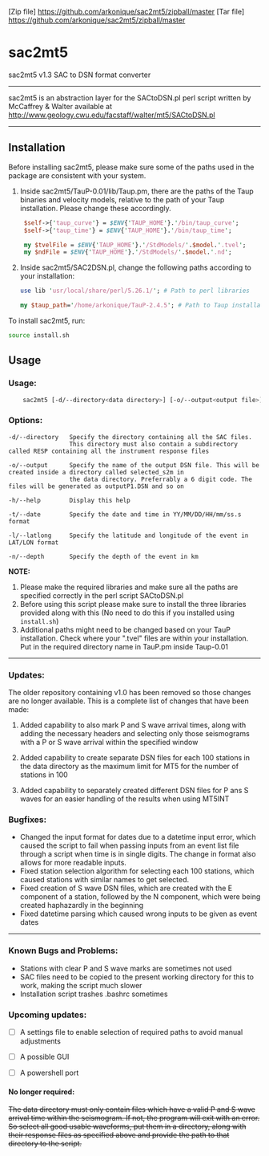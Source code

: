 [Zip file] https://github.com/arkonique/sac2mt5/zipball/master
[Tar file] https://github.com/arkonique/sac2mt5/zipball/master
# sac2mt5
sac2mt5 v1.3
SAC to DSN format converter

-------------------------
sac2mt5 is an abstraction layer for the SACtoDSN.pl perl script written by McCaffrey & Walter available at http://www.geology.cwu.edu/facstaff/walter/mt5/SACtoDSN.pl

-------------------------


## Installation
Before installing sac2mt5, please make sure some of the paths used in the package are consistent with your system.
1. Inside sac2mt5/TauP-0.01/lib/Taup.pm, there are the paths of the Taup binaries and velocity models, relative to the path of your Taup installation. Please change these accordingly.
    ```perl
     $self->{'taup_curve'} = $ENV{'TAUP_HOME'}.'/bin/taup_curve';
     $self->{'taup_time'} = $ENV{'TAUP_HOME'}.'/bin/taup_time';
    ```
    ```perl
     my $tvelFile = $ENV{'TAUP_HOME'}.'/StdModels/'.$model.'.tvel';
     my $ndFile = $ENV{'TAUP_HOME'}.'/StdModels/'.$model.'.nd';
    ```

2. Inside sac2mt5/SAC2DSN.pl, change the following paths according to your installation:

	```perl
	use lib 'usr/local/share/perl/5.26.1/'; # Path to perl libraries
	```
	```perl
	my $taup_path='/home/arkonique/TauP-2.4.5'; # Path to Taup installation
	```

To install sac2mt5, run:

```bash
source install.sh
```

## Usage


### Usage:

```bash 
    sac2mt5 [-d/--directory<data directory>] [-o/--output<output file>] [-t/--date <YYMMDDHHmmss.s = date and time>] [-l/--latlong <LAT/LONG>] [-n/--depth <event depth>] [-h/--help]
```

### Options:

    -d/--directory   Specify the directory containing all the SAC files. 
                     This directory must also contain a subdirectory called RESP containing all the instrument response files

    -o/--output      Specify the name of the output DSN file. This will be created inside a directory called selected_s2m in
                     the data directory. Preferrably a 6 digit code. The files will be generated as outputP1.DSN and so on

    -h/--help        Display this help

    -t/--date        Specify the date and time in YY/MM/DD/HH/mm/ss.s format

    -l/--latlong     Specify the latitude and longitude of the event in LAT/LON format

    -n/--depth       Specify the depth of the event in km


**NOTE:**

1. Please make the required libraries and make sure all the paths are specified correctly in the perl script SACtoDSN.pl
2. Before using this script please make sure to install the three libraries provided along with this (No need to do this if you installed using `install.sh`)
3. Additional paths might need to be changed based on your TauP installation. Check where your ".tvel" files are within your installation. Put in the required directory name in TauP.pm inside Taup-0.01

--------------------

### Updates:

The older repository containing v1.0 has been removed so those changes are no longer available. This is a complete list of changes that have been made:


1. Added capability to also mark P and S wave arrival times, along with adding the necessary headers and selecting only those seismograms with a P or S wave arrival within the specified window

2. Added capability to create separate DSN files for each 100 stations in the data directory as the maximum limit for MT5 for the number of stations in 100

3. Added capability to separately created different DSN files for P ans S waves for an easier handling of the results when using MT5INT


### Bugfixes:

- Changed the input format for dates due to a datetime input error, which caused the script to fail when passing inputs from an event list file through a script when time is in single digits. The change in format also allows for more readable inputs.
- Fixed station selection algorithm for selecting each 100 stations, which caused stations with similar names to get selected.
- Fixed creation of S wave DSN files, which are created with the E component of a station, followed by the N component, which were being created haphazardly in the beginning
- Fixed datetime parsing which caused wrong inputs to be given as event dates

--------------------

### Known Bugs and Problems:

- Stations with clear P and S wave marks are sometimes not used
- SAC files need to be copied to the present working directory for this to work, making the script much slower
- Installation script trashes .bashrc sometimes

### Upcoming updates:

- [ ] A settings file to enable selection of required paths to avoid manual adjustments
- [ ] A possible GUI
- [ ] A powershell port


#### No longer required:

~~The data directory must only contain files which have a valid P and S wave arrival time within the seismogram. If not, the program will exit with an error. So select all good usable waveforms, put them in a directory, along with their response files as specified above and provide the path to that directory to the script.~~
